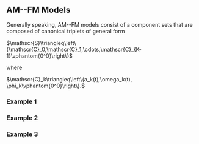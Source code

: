 
## AM--FM Models

Generally speaking, AM--FM models consist of a component sets that are composed of canonical triplets of general form

$\mathscr{S}\triangleq\left\{\mathscr{C}_0,\mathscr{C}_1,\cdots,\mathscr{C}_{K-1}\vphantom{0^0}\right\}$

where

$\mathscr{C}_k\triangleq\left\{a_k(t),\omega_k(t), \phi_k\vphantom{0^0}\right\}.$


### Example 1
<ADD EXAMPLE>

### Example 2
<ADD EXAMPLE>

### Example 3
<ADD EXAMPLE>
